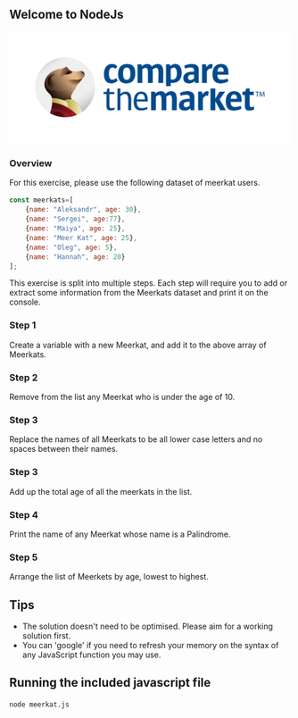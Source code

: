 ## Welcome to NodeJs

![alt text](./ctm-blue-logo.jpeg)


### Overview

For this exercise, please use the following dataset of meerkat users.

```javascript
const meerkats=[
    {name: "Aleksandr", age: 30},
    {name: "Sergei", age:77},
    {name: "Maiya", age: 25},
    {name: "Meer Kat", age: 25},
    {name: "Oleg", age: 5},
    {name: "Hannah", age: 20}
];
```

This exercise is split into multiple steps. Each step will require you to add or extract some information from the Meerkats dataset and print it on the console.

### Step 1
Create a variable with a new Meerkat, and add it to the above array of Meerkats.

### Step 2
Remove from the list any Meerkat who is under the age of 10.

### Step 3
Replace the names of all Meerkats to be all lower case letters and no spaces between their names.

### Step 3
Add up the total age of all the meerkats in the list.

### Step 4
Print the name of any Meerkat whose name is a Palindrome.

### Step 5
Arrange the list of Meerkets by age, lowest to highest.

## Tips

* The solution doesn't need to be optimised. Please aim for a working solution first.
* You can 'google' if you need to refresh your memory on the syntax of any JavaScript function you may use.

## Running the included javascript file

```
node meerkat.js 
```
